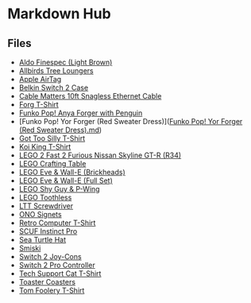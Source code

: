 # Markdown Hub

## Files
- [Aldo Finespec (Light Brown)](https://github.com/Neptune45/wishlistwebsite/blob/main/Wishlist%20Items/Aldo%20Finespec%20(Light%20Brown).md)
- [Allbirds Tree Loungers](https://github.com/Neptune45/wishlistwebsite/blob/main/Wishlist%20Items/Allbirds%20Tree%20Loungers.md)
- [Apple AirTag](https://github.com/Neptune45/wishlistwebsite/blob/main/Wishlist%20Items/Apple%20AirTag.md)
- [Belkin Switch 2 Case](https://github.com/Neptune45/wishlistwebsite/blob/main/Wishlist%20Items/Belkin%20Switch%202%20Case.md)
- [Cable Matters 10ft Snagless Ethernet Cable](https://github.com/Neptune45/wishlistwebsite/blob/main/Wishlist%20Items/Cable%20Matters%2010ft%20Snagless%20Ethernet%20Cable.md)
- [Forg T-Shirt](https://github.com/Neptune45/wishlistwebsite/blob/main/Wishlist%20Items/Forg%20T-Shirt.md)
- [Funko Pop! Anya Forger with Penguin](https://github.com/Neptune45/wishlistwebsite/blob/main/Wishlist%20Items/Funko%20Pop!%20Anya%20Forger%20with%20Penguin.md)
- [Funko Pop! Yor Forger (Red Sweater Dress)]([Funko Pop! Yor Forger (Red Sweater Dress).md](https://github.com/Neptune45/wishlistwebsite/blob/main/Wishlist%20Items/Funko%20Pop!%20Yor%20Forger%20(Red%20Sweater%20Dress).md))
- [Got Too Silly T-Shirt](https://github.com/Neptune45/wishlistwebsite/blob/main/Wishlist%20Items/Got%20Too%20Silly%20T-Shirt.md)
- [Koi King T-Shirt](https://github.com/Neptune45/wishlistwebsite/blob/main/Wishlist%20Items/Koi%20King%20T-Shirt.md)
- [LEGO 2 Fast 2 Furious Nissan Skyline GT-R (R34)](https://github.com/Neptune45/wishlistwebsite/blob/main/Wishlist%20Items/LEGO%202%20Fast%202%20Furious%20Nissan%20Skyline%20GT-R%20(R34).md)
- [LEGO Crafting Table](https://github.com/Neptune45/wishlistwebsite/blob/main/Wishlist%20Items/LEGO%20Crafting%20Table.md)
- [LEGO Eve & Wall-E (Brickheads)](https://github.com/Neptune45/wishlistwebsite/blob/main/Wishlist%20Items/LEGO%20Eve%20%26%20Wall-E%20(Brickheads).md)
- [LEGO Eve & Wall-E (Full Set)](https://github.com/Neptune45/wishlistwebsite/blob/main/Wishlist%20Items/LEGO%20Eve%20%26%20Wall-E%20(Full%20Set).md)
- [LEGO Shy Guy & P-Wing](https://github.com/Neptune45/wishlistwebsite/blob/main/Wishlist%20Items/LEGO%20Shy%20Guy%20%26%20P-Wing.md)
- [LEGO Toothless](https://github.com/Neptune45/wishlistwebsite/blob/main/Wishlist%20Items/LEGO%20Toothless.md)
- [LTT Screwdriver](https://github.com/Neptune45/wishlistwebsite/blob/main/Wishlist%20Items/LTT%20Screwdriver.md)
- [ONO Signets](https://github.com/Neptune45/wishlistwebsite/blob/main/Wishlist%20Items/ONO%20Signets.md)
- [Retro Computer T-Shirt](https://github.com/Neptune45/wishlistwebsite/blob/main/Wishlist%20Items/Retro%20Computer%20T-Shirt.md)
- [SCUF Instinct Pro](https://github.com/Neptune45/wishlistwebsite/blob/main/Wishlist%20Items/SCUF%20Instinct%20Pro.md)
- [Sea Turtle Hat](https://github.com/Neptune45/wishlistwebsite/blob/main/Wishlist%20Items/Sea%20Turtle%20Hat.md)
- [Smiski](https://github.com/Neptune45/wishlistwebsite/blob/main/Wishlist%20Items/Smiski.md)
- [Switch 2 Joy-Cons](https://github.com/Neptune45/wishlistwebsite/blob/main/Wishlist%20Items/Switch%202%20Joy-Cons.md)
- [Switch 2 Pro Controller](https://github.com/Neptune45/wishlistwebsite/blob/main/Wishlist%20Items/Switch%202%20Pro%20Controller.md)
- [Tech Support Cat T-Shirt](https://github.com/Neptune45/wishlistwebsite/blob/main/Wishlist%20Items/Tech%20Support%20Cat%20T-Shirt.md)
- [Toaster Coasters](https://github.com/Neptune45/wishlistwebsite/blob/main/Wishlist%20Items/Toaster%20Coasters.md)
- [Tom Foolery T-Shirt](https://github.com/Neptune45/wishlistwebsite/blob/main/Wishlist%20Items/Tom%20Foolery%20T-Shirt.md)
